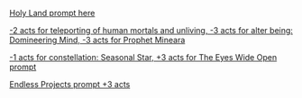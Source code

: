 [Holy Land prompt here](https://www.reddit.com/r/GodhoodWB/comments/fsee67/endless_pantheon_turn_4/fm3b3qe?utm_source=share&utm_medium=web2x)

[\-2 acts for teleporting of human mortals and unliving, -3 acts for alter being: Domineering Mind, -3 acts for Prophet Mineara](https://www.reddit.com/r/GodhoodWB/comments/fsee67/endless_pantheon_turn_4/fm3dfrv?utm_source=share&utm_medium=web2x)

[\-1 acts for constellation: Seasonal Star, +3 acts for The Eyes Wide Open prompt](https://www.reddit.com/r/GodhoodWB/comments/fsee67/endless_pantheon_turn_4/fm6cgf9?utm_source=share&utm_medium=web2x)

[Endless Projects prompt +3 acts](https://www.reddit.com/r/GodhoodWB/comments/fsee67/endless_pantheon_turn_4/fm1f3aw?utm_source=share&utm_medium=web2x)
